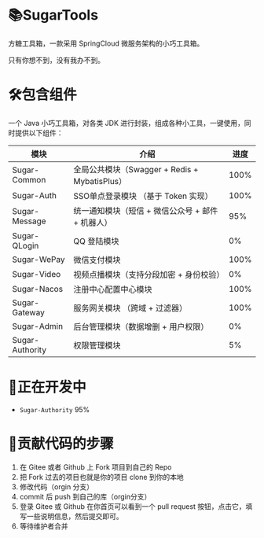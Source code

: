 # 📚SugarTools
方糖工具箱，一款采用 SpringCloud 微服务架构的小巧工具箱。

只有你想不到，没有我办不到。

# 🛠️包含组件
一个 Java 小巧工具箱，对各类 JDK 进行封装，组成各种小工具，一键使用，同时提供以下组件：

| 模块              | 介绍                                    | 进度   |
|-----------------|---------------------------------------|------|
| Sugar-Common    | 全局公共模块（Swagger + Redis + MybatisPlus） | 100% |
| Sugar-Auth      | SSO单点登录模块 （基于 Token 实现）               | 100% |
| Sugar-Message   | 统一通知模块（短信 + 微信公众号 + 邮件 + 机器人）         | 95%  |
| Sugar-QLogin    | QQ 登陆模块                               | 0%   |
| Sugar-WePay     | 微信支付模块                                | 100% |
| Sugar-Video     | 视频点播模块（支持分段加密 + 身份校验）                 | 0%   |
| Sugar-Nacos     | 注册中心配置中心模块                            | 100% |
| Sugar-Gateway   | 服务网关模块  （跨域 + 过滤器）                    | 100% |
| Sugar-Admin     | 后台管理模块（数据增删 + 用户权限）                   | 0%   | 
| Sugar-Authority | 权限管理模块                                | 5%   |

# 🎁正在开发中
- `Sugar-Authority` 95%


# 🧬贡献代码的步骤
1. 在 Gitee 或者 Github 上 Fork 项目到自己的 Repo
2. 把 Fork 过去的项目也就是你的项目 clone 到你的本地
3. 修改代码（orgin 分支）
4. commit 后 push 到自己的库（orgin分支）
5. 登录 Gitee 或 Github 在你首页可以看到一个 pull request 按钮，点击它，填写一些说明信息，然后提交即可。
6. 等待维护者合并